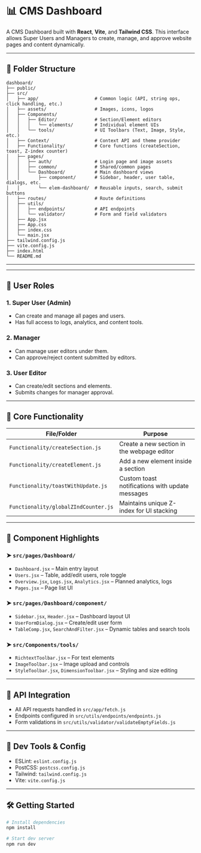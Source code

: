 # 📊 CMS Dashboard

A CMS Dashboard built with **React**, **Vite**, and **Tailwind CSS**. This interface allows Super Users and Managers to create, manage, and approve website pages and content dynamically.

---

## 📁 Folder Structure

```
dashboard/
├── public/
├── src/
│   ├── app/                     # Common logic (API, string ops, click handling, etc.)
│   ├── assets/                  # Images, icons, logos
│   ├── Components/
│   │   ├── Editor/              # Section/Element editors
│   │   │   └── elements/        # Individual element UIs
│   │   └── tools/               # UI Toolbars (Text, Image, Style, etc.)
│   ├── Context/                 # Context API and theme provider
│   ├── Functionality/           # Core functions (createSection, toast, Z-index counter)
│   ├── pages/
│   │   ├── auth/                # Login page and image assets
│   │   ├── common/              # Shared/common pages
│   │   └── Dashboard/           # Main dashboard views
│   │       ├── component/       # Sidebar, header, user table, dialogs, etc.
│   │       └── elem-dashboard/  # Reusable inputs, search, submit buttons
│   ├── routes/                  # Route definitions
│   ├── utils/
│   │   ├── endpoints/           # API endpoints
│   │   └── validator/           # Form and field validators
│   ├── App.jsx
│   ├── App.css
│   ├── index.css
│   └── main.jsx
├── tailwind.config.js
├── vite.config.js
├── index.html
└── README.md
```

---


---

## 👥 User Roles

### 1. Super User (Admin)

* Can create and manage all pages and users.
* Has full access to logs, analytics, and content tools.

### 2. Manager

* Can manage user editors under them.
* Can approve/reject content submitted by editors.

### 3. User Editor

* Can create/edit sections and elements.
* Submits changes for manager approval.

---

## 🧠 Core Functionality

| File/Folder                          | Purpose                                         |
| ------------------------------------ | ----------------------------------------------- |
| `Functionality/createSection.js`     | Create a new section in the webpage editor      |
| `Functionality/createElement.js`     | Add a new element inside a section              |
| `Functionality/toastWithUpdate.js`   | Custom toast notifications with update messages |
| `Functionality/globalZIndCounter.js` | Maintains unique Z-index for UI stacking        |

---

## 🧩 Component Highlights

### ➤ `src/pages/Dashboard/`

* `Dashboard.jsx` – Main entry layout
* `Users.jsx` – Table, add/edit users, role toggle
* `Overview.jsx`, `Logs.jsx`, `Analytics.jsx` – Planned analytics, logs
* `Pages.jsx` – Page list UI

### ➤ `src/pages/Dashboard/component/`

* `Sidebar.jsx`, `Header.jsx` – Dashboard layout UI
* `UserFormDialog.jsx` – Create/edit user form
* `TableComp.jsx`, `SearchAndFilter.jsx` – Dynamic tables and search tools

### ➤ `src/Components/tools/`

* `RichtextToolbar.jsx` – For text elements
* `ImageToolbar.jsx` – Image upload and controls
* `StyleToolbar.jsx`, `DimensionToolbar.jsx` – Styling and size editing

---

## 🔌 API Integration

* All API requests handled in `src/app/fetch.js`
* Endpoints configured in `src/utils/endpoints/endpoints.js`
* Form validations in `src/utils/validator/validateEmptyFields.js`

---

## 🧪 Dev Tools & Config

* ESLint: `eslint.config.js`
* PostCSS: `postcss.config.js`
* Tailwind: `tailwind.config.js`
* Vite: `vite.config.js`

---

## 🛠️ Getting Started

```bash
# Install dependencies
npm install

# Start dev server
npm run dev
```
